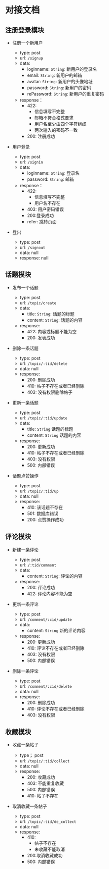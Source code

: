 # 对接文档

## 注册登录模块
- 注册一个新用户
	+ type: post
	+ url: `/signup`
	+ data: 
		- loginname: `String`: 新用户的登录名
		- email: `String`: 新用户的邮箱
		- avatar: `String`: 新用户的头像地址
		- password: `String`: 新用户的密码
		- rePassword: `String`: 新用户的重复密码
	+ response：
		- 422:
			+ 信息填写不完整
			+ 邮箱不符合格式要求
			+ 用户名至少由四个字符组成
			+ 两次输入的密码不一致
		- 200: 注册成功

- 用户登录
	+ type: post
	+ url: `/signin`
	+ data: 
		- loginname: `String`: 登录名
		- password: `String`: 邮箱
	+ response：
		- 422:
			+ 信息填写不完整
			+ 用户名不存在
		- 403: 用户密码错误
		- 200:登录成功
		- refer: 跳转页面

- 登出
	+ type: post
	+ url: `/signout`
	+ data: null
	+ response: null

## 话题模块
- 发布一个话题
	+ type: post
	+ url: `/topic/create`
	+ data: 
		- title: `String`: 话题的标题
		- content: `String`: 话题的内容
	+ response:
		- 422: 内容或标题不能为空
		- 200: 发表成功
- 删除一条话题
	+ type: post
	+ url: `/topic/:tid/delete`
	+ data: null
	+ response:
		- 200: 删除成功
		- 410: 帖子不存在或者已经删除
		- 403: 没有权限删除帖子

- 更新一条话题
	+ type: post
	+ url: `/topic/:tid/update`
	+ data: 
		- title: `String` 话题的标题
		- content: `String` 话题的内容
	+ response:
		- 200: 更新成功
		- 410: 帖子不存在或者已经删除
		- 403: 没有权限
		- 500: 内部错误

- 话题点赞操作
	+ type: post
	+ url: `/topic/:tid/up`
	+ data: null
	+ response:
		- 410: 该话题不存在
		- 501: 数据库错误
		- 200: 点赞操作成功

## 评论模块
- 新建一条评论
	+ type: post
	+ url: `/:tid/comment`
	+ data:
		- content: `String`: 评论的内容
	+ response:
		- 200: 评论成功
		- 422: 评论内容不能为空

- 更新一条评论
	+ type: post
	+ url: `/comment/:cid/update`
	+ data: 
		- content: `String` 新的评论内容
	+ response:
		- 200: 更新成功
		- 410: 评论不存在或者已经删除
		- 403: 没有权限
		- 500: 内部错误

- 删除一条评论
	+ type: post
	+ url: `/comment/:cid/delete`
	+ data: null
	+ response:
		- 200: 删除成功
		- 410: 评论不存在或者已经删除
		- 403: 没有权限

## 收藏模块
- 收藏一条帖子
	+ type； post
	+ url: `/topic/:tid/collect`
	+ data: null
	+ response:
		- 200: 收藏成功
		- 403: 不能重复收藏
		- 500: 内部错误
		- 410: 帖子不存在

- 取消收藏一条帖子
	+ type: post
	+ url: `/topic/:tid/de_collect`
	+ data: null
	+ response:
		- 410: 
			+ 帖子不存在
			+ 未收藏不能取消
		- 200:取消收藏成功
		- 500: 内部错误
		